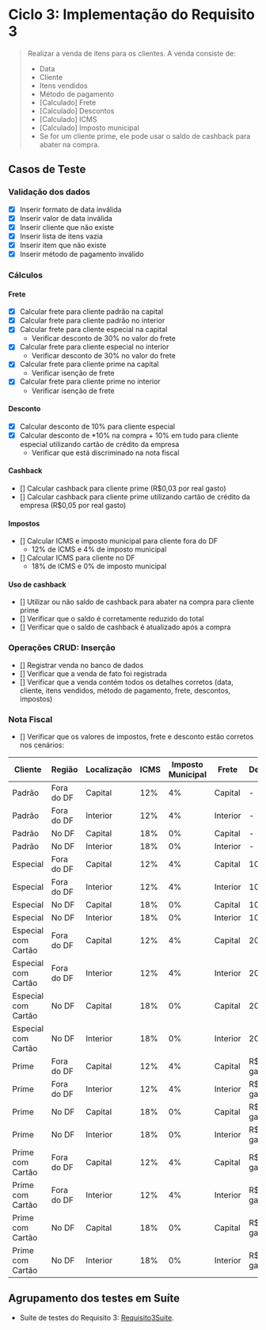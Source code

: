 

# Ciclo 3: Implementação do Requisito 3

> Realizar a venda de itens para os clientes. A venda consiste de:
> - Data
> - Cliente
> - Itens vendidos
> - Método de pagamento
> - [Calculado] Frete
> - [Calculado] Descontos
> - [Calculado] ICMS
> - [Calculado] Imposto municipal
> - Se for um cliente prime, ele pode usar o saldo de cashback para abater na compra.

## Casos de Teste

### Validação dos dados

- [x] Inserir formato de data inválida
- [x] Inserir valor de data inválida
- [x] Inserir cliente que não existe
- [x] Inserir lista de itens vazia
- [x] Inserir item que não existe
- [x] Inserir método de pagamento inválido

### Cálculos

#### Frete

- [x] Calcular frete para cliente padrão na capital
- [x] Calcular frete para cliente padrão no interior
- [x] Calcular frete para cliente especial na capital
    - Verificar desconto de 30% no valor do frete
- [x] Calcular frete para cliente especial no interior
    - Verificar desconto de 30% no valor do frete
- [x] Calcular frete para cliente prime na capital
    - Verificar isenção de frete
- [x] Calcular frete para cliente prime no interior
    - Verificar isenção de frete

#### Desconto

- [x] Calcular desconto de 10% para cliente especial
- [x] Calcular desconto de *10% na compra + 10% em tudo para cliente especial utilizando cartão de crédito da empresa
    - Verificar que está discriminado na nota fiscal

#### Cashback
- [] Calcular cashback para cliente prime (R$0,03 por real gasto)
- [] Calcular cashback para cliente prime utilizando cartão de crédito da empresa (R$0,05 por real gasto)

#### Impostos

- [] Calcular ICMS e imposto municipal para cliente fora do DF
    - 12% de ICMS e 4% de imposto municipal
- [] Calcular ICMS para cliente no DF
    - 18% de ICMS e 0% de imposto municipal

#### Uso de cashback

- [] Utilizar ou não saldo de cashback para abater na compra para cliente prime
- [] Verificar que o saldo é corretamente reduzido do total
- [] Verificar que o saldo de cashback é atualizado após a compra

### Operações CRUD: Inserção

- [] Registrar venda no banco de dados
- [] Verificar que a venda de fato foi registrada
- [] Verificar que a venda contém todos os detalhes corretos (data, cliente, itens vendidos, método de pagamento, frete,
  descontos, impostos)

### Nota Fiscal

- [] Verificar que os valores de impostos, frete e desconto estão corretos nos cenários:

| Cliente             | Região     | Localização | ICMS | Imposto Municipal | Frete    | Desconto/Cashback     |
|---------------------|------------|-------------|------|-------------------|----------|-----------------------|
| Padrão              | Fora do DF | Capital     | 12%  | 4%                | Capital  | -                     |
| Padrão              | Fora do DF | Interior    | 12%  | 4%                | Interior | -                     |
| Padrão              | No DF      | Capital     | 18%  | 0%                | Capital  | -                     |
| Padrão              | No DF      | Interior    | 18%  | 0%                | Interior | -                     |
| Especial            | Fora do DF | Capital     | 12%  | 4%                | Capital  | 10%                   |
| Especial            | Fora do DF | Interior    | 12%  | 4%                | Interior | 10%                   |
| Especial            | No DF      | Capital     | 18%  | 0%                | Capital  | 10%                   |
| Especial            | No DF      | Interior    | 18%  | 0%                | Interior | 10%                   |
| Especial com Cartão | Fora do DF | Capital     | 12%  | 4%                | Capital  | 20%                   |
| Especial com Cartão | Fora do DF | Interior    | 12%  | 4%                | Interior | 20%                   |
| Especial com Cartão | No DF      | Capital     | 18%  | 0%                | Capital  | 20%                   |
| Especial com Cartão | No DF      | Interior    | 18%  | 0%                | Interior | 20%                   |
| Prime               | Fora do DF | Capital     | 12%  | 4%                | Capital  | R$0,03 por real gasto |
| Prime               | Fora do DF | Interior    | 12%  | 4%                | Interior | R$0,03 por real gasto |
| Prime               | No DF      | Capital     | 18%  | 0%                | Capital  | R$0,03 por real gasto |
| Prime               | No DF      | Interior    | 18%  | 0%                | Interior | R$0,03 por real gasto |
| Prime com Cartão    | Fora do DF | Capital     | 12%  | 4%                | Capital  | R$0,05 por real gasto |
| Prime com Cartão    | Fora do DF | Interior    | 12%  | 4%                | Interior | R$0,05 por real gasto |
| Prime com Cartão    | No DF      | Capital     | 18%  | 0%                | Capital  | R$0,05 por real gasto |
| Prime com Cartão    | No DF      | Interior    | 18%  | 0%                | Interior | R$0,05 por real gasto |

## Agrupamento dos testes em Suíte

* Suíte de testes do Requisito 3: [Requisito3Suite](../trab1/src/test/java/br/unb/Requisito3Suite.java).
